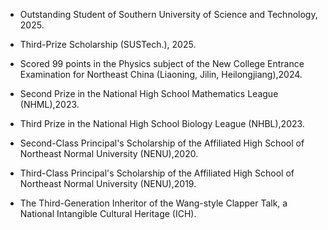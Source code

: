 - Outstanding Student of Southern University of Science and Technology, 2025.

- Third-Prize Scholarship (SUSTech.), 2025.

- Scored 99 points in the Physics subject of the New College Entrance Examination for Northeast China (Liaoning, Jilin, Heilongjiang),2024.

- Second Prize in the National High School Mathematics League (NHML),2023.

- Third Prize in the National High School Biology League (NHBL),2023.

- Second-Class Principal's Scholarship of the Affiliated High School of Northeast Normal University (NENU),2020.

- Third-Class Principal's Scholarship of the Affiliated High School of Northeast Normal University (NENU),2019.

- The Third-Generation Inheritor of the Wang-style Clapper Talk, a National Intangible Cultural Heritage (ICH).


